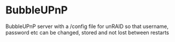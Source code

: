 # BubbleUPnP
BubbleUPnP server with a /config file for unRAID so that username, password etc can be changed, stored and not lost between restarts
